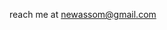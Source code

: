  reach me at newassom@gmail.com

<!---
nwassom/nwassom is a ✨ special ✨ repository because its `README.md` (this file) appears on your GitHub profile.
You can click the Preview link to take a look at your changes.
--->
